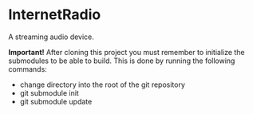 # InternetRadio
A streaming audio device.

**Important!** After cloning this project you must remember to initialize the submodules to be able to build.
This is done by running the following commands:

* change directory into the root of the git repository
* git submodule init
* git submodule update